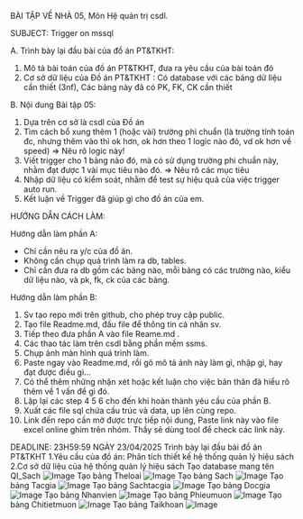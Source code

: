 BÀI TẬP VỀ NHÀ 05, Môn Hệ quản trị csdl.

SUBJECT: Trigger on mssql

A. Trình bày lại đầu bài của đồ án PT&TKHT:
1. Mô tả bài toán của đồ án PT&TKHT, 
   đưa ra yêu cầu của bài toán đó
2. Cơ sở dữ liệu của Đồ án PT&TKHT :
   Có database với các bảng dữ liệu cần thiết (3nf),
   Các bảng này đã có PK, FK, CK cần thiết
 
B. Nội dung Bài tập 05:
1. Dựa trên cơ sở là csdl của Đồ án
2. Tìm cách bổ xung thêm 1 (hoặc vài) trường phi chuẩn
   (là trường tính toán đc, nhưng thêm vào thì ok hơn,
    ok hơn theo 1 logic nào đó, vd ok hơn về speed)
   => Nêu rõ logic này!
3. Viết trigger cho 1 bảng nào đó, 
   mà có sử dụng trường phi chuẩn này,
   nhằm đạt được 1 vài mục tiêu nào đó.
   => Nêu rõ các mục tiêu 
4. Nhập dữ liệu có kiểm soát, 
   nhằm để test sự hiệu quả của việc trigger auto run.
5. Kết luận về Trigger đã giúp gì cho đồ án của em.

HƯỚNG DẪN CÁCH LÀM:

Hướng dẫn làm phần A: 
 - Chỉ cần nêu ra y/c của đồ án.
 - Không cần chụp quá trình làm ra db, tables.
 - Chỉ cần đưa ra db gồm các bảng nào,
   mỗi bảng có các trường nào, kiểu dữ liệu nào,
   và pk, fk, ck của các bảng.

Hướng dẫn làm phần B:
1. Sv tạo repo mới trên github, cho phép truy cập public.
2. Tạo file Readme.md, đầu file để thông tin cá nhân sv.
3. Tiếp theo đưa phần A vào file Reame.md .
3. Các thao tác làm trên csdl bằng phần mềm ssms.
4. Chụp ảnh màn hình quá trình làm.
5. Paste ngay vào Readme.md, 
   rồi gõ mô tả ảnh này làm gì, nhập gì, hay đạt được điều gì...
6. Có thể thêm những nhận xét hoặc kết luận
   cho việc bản thân đã hiểu rõ thêm về 1 vấn đề gì đó.
7. Lặp lại các step 4 5 6 cho đến khi hoàn thành yêu cầu của phần B.
8. Xuất các file sql chứa cấu trúc và data, up lên cùng repo.
9. Link đến repo cần mở được trực tiếp nội dung, 
   Paste link này vào file excel online ghim trên nhóm.
   Thầy sẽ dùng tool để check các link này.

DEADLINE: 23H59:59 NGÀY 23/04/2025 
Trình bày lại đầu bài đồ án PT&TKHT
1.Yêu cầu của đồ án: Phân tích thiết kế hệ thống quản lý hiệu sách
2.Cơ sở dữ liệu của hệ thống quản lý hiệu sách
Tạo database mang tên Ql_Sach
![Image](https://github.com/user-attachments/assets/58916859-1781-4552-b3c5-16785ae98f3d)
Tạo bảng Theloai
![Image](https://github.com/user-attachments/assets/6af6c5fc-e031-4d28-a8ee-99dca6529959)
Tạo bảng Sach
![Image](https://github.com/user-attachments/assets/5aa18373-0c24-4b5d-8a05-841211934edf)
Tạo bảng Tacgia
![Image](https://github.com/user-attachments/assets/1015bfc4-8bae-4f8c-a3e3-70785d8fda7a)
Tạo bảng Sachtacgia
![Image](https://github.com/user-attachments/assets/ac566ab5-3813-44ac-99c9-cb3699795045)
Tạo bảng Docgia
![Image](https://github.com/user-attachments/assets/c611d03c-47ab-40e8-b04d-789eefb96aee)
Tạo bảng Nhanvien
![Image](https://github.com/user-attachments/assets/d54fb74f-df3d-4c00-9407-e13cbad73d60)
Tạo bảng Phieumuon
![Image](https://github.com/user-attachments/assets/0cbcd755-941e-45c5-a193-c93fb8aa1087)
Tạo bảng Chitietmuon
![Image](https://github.com/user-attachments/assets/e890e127-0f3a-4853-92ae-9dd822fc9df1)
Tạo bảng Taikhoan
![Image](https://github.com/user-attachments/assets/f69bda81-6930-4224-bbb4-9cc2afe10876)


